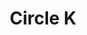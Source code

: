 ---
title: "Circle K"
url: /glendale/circle-k-west-myrtle-avenue-northwest-grand-avenue/
shop: Lebensmittel
---